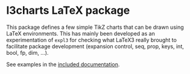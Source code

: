 # l3charts LaTeX package

This package defines a few simple TikZ charts that can be drawn using LaTeX
environments. This has mainly been developed as an experimentation of `expl3`
for checking what LaTeX3 really brought to facilitate package development (expansion
control, seq, prop, keys, int, bool, fp, dim, ...).

See examples in the [included documentation](l3charts-doc.pdf).
